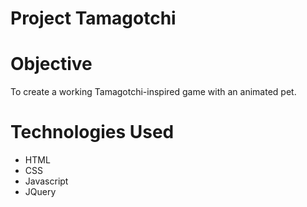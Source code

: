 # Project Tamagotchi

# Objective
To create a working Tamagotchi-inspired game with an animated pet.

# Technologies Used
* HTML
* CSS
* Javascript
* JQuery
